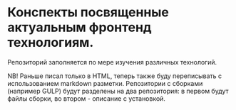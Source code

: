 # Конспекты посвященные актуальным фронтенд технологиям.

Репозиторий заполняется по мере изучения различных технологий.

NB! Раньше писал только в HTML, теперь также буду переписывать с использованием markdown разметки.
Репозитории с сборками (например GULP) будут разделены на два репозитория: в первом будут файлы сборки, во втором - описание с установкой.
